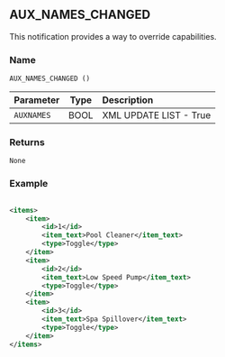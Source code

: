 ## AUX\_NAMES\_CHANGED

This notification provides a way to override capabilities.


### Name

`AUX_NAMES_CHANGED ()`


| Parameter  | Type | Description            |
| ---------- | ---- | :--------------------- |
| `AUXNAMES` | BOOL | XML UPDATE LIST - True |


### Returns

`None`


### Example

```xml

<items>
    <item>
        <id>1</id>
        <item_text>Pool Cleaner</item_text>
        <type>Toggle</type>
    </item>
    <item>
        <id>2</id>
        <item_text>Low Speed Pump</item_text>
        <type>Toggle</type>
    </item>
    <item>
        <id>3</id>
        <item_text>Spa Spillover</item_text>
        <type>Toggle</type>
    </item>
</items>
```
